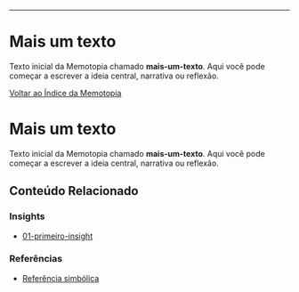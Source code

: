 ---
# Mais um texto

Texto inicial da Memotopia chamado **mais-um-texto**.
Aqui você pode começar a escrever a ideia central, narrativa ou reflexão.

[Voltar ao Índice da Memotopia](../../INDEX.md)

# Mais um texto

Texto inicial da Memotopia chamado **mais-um-texto**.
Aqui você pode começar a escrever a ideia central, narrativa ou reflexão.


## Conteúdo Relacionado

<!-- RELATED_CONTENT_START -->
### Insights
*   [01-primeiro-insight](./insights/01-primeiro-insight.md)
### Referências
*   [Referência simbólica](./referencias/ref1.md)
<!-- RELATED_CONTENT_END -->

